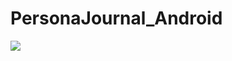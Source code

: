 # PersonaJournal_Android

<img src="![1](https://user-images.githubusercontent.com/33853565/73468250-8078c880-4352-11ea-9207-3ffd4f1c20fb.png)">


